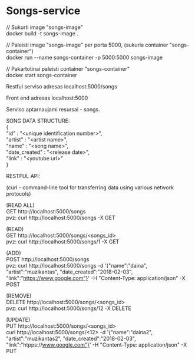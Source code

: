 # Songs-service

// Sukurti image "songs-image" <br>
docker build -t songs-image . <br>

// Paleisti image "songs-image" per porta 5000, (sukuria container "songs-container") <br>
docker run --name songs-container -p 5000:5000 songs-image <br>

// Pakartotinai paleisti container "songs-container" <br>
docker start songs-container <br>

Restful serviso adresas localhost:5000/songs <br>

Front end adresas localhost:5000 <br>

Serviso aptarnaujami resursai - songs. <br>

SONG DATA STRUCTURE: <br>
{ <br>
  "id" : "\<unique identification number\>", <br>
  "artist" : "\<artist name\>", <br>
  "name" : "\<song name\>", <br>
  "date_created" : "\<release date\>", <br>
  "link" : "\<youtube url\>" <br>
}<br>

RESTFUL API: <br>

(curl - command-line tool for transferring data using various network protocols) <br>

(READ ALL) <br>
GET http://localhost:5000/songs <br>
pvz: curl http://localhost:5000/songs -X GET <br>

(READ) <br>
GET http://localhost:5000/songs/<songs_id> <br>
pvz: curl http://localhost:5000/songs/1 -X GET <br>

(ADD) <br>
POST http://localhost:5000/songs <br>
pvz: curl http://localhost:5000/songs -d '{"name":"daina", "artist":"muzikantas", "date_created":"2018-02-03", "link":"https://www.google.com"}' -H "Content-Type: application/json" -X POST <br>

(REMOVE) <br>
DELETE http://localhost:5000/songs/<songs_id> <br>
pvz: curl http://localhost:5000/songs/12 -X DELETE <br>

(UPDATE) <br>
PUT http://localhost:5000/songs/<songs_id> <br>
curl http://localhost:5000/songs/<12> -d '{"name":"daina2", "artist":"muzikantas2", "date_created":"2018-02-03", "link":"htpps://www.google.com"}' -H "Content-Type: application/json" -X PUT
